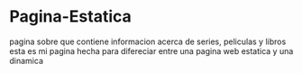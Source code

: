 # Pagina-Estatica
pagina sobre que contiene informacion acerca de series, peliculas y libros
esta es mi pagina hecha para difereciar entre una pagina web estatica y una dinamica
